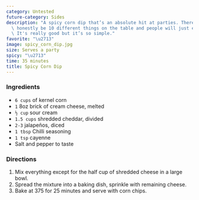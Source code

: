 ```yaml
---
category: Untested
future-category: Sides
description: "A spicy corn dip that’s an absolute hit at parties. There will\
  \ honestly be 10 different things on the table and people will just eat the dip.\
  \ It's really good but it’s so simple."
favorite: "\u2713"
image: spicy_corn_dip.jpg
size: Serves a party
spicy: "\u2713"
time: 35 minutes
title: Spicy Corn Dip
---
```


### Ingredients

* `6 cups` of kernel corn
* `1` 8oz brick of cream cheese, melted
* `½ cup` sour cream
* `1.5 cups` shredded cheddar, divided
* `2-3` jalapeños, diced
* `1 tbsp` Chilli seasoning
* `1 tsp` cayenne
* Salt and pepper to taste

### Directions

1. Mix everything except for the half cup of shredded cheese in a large bowl.
2. Spread the mixture into a baking dish, sprinkle with remaining cheese.
3. Bake at 375 for 25 minutes and serve with corn chips.